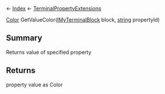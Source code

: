 ← [Index](Api-Index) ← [TerminalPropertyExtensions](Sandbox.ModAPI.Interfaces.TerminalPropertyExtensions)

[Color](VRageMath.Color) GetValueColor([IMyTerminalBlock](Sandbox.ModAPI.Ingame.IMyTerminalBlock) block, [string](System.String) propertyId)

## Summary

Returns value of specified property

## Returns

property value as Color

